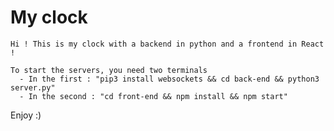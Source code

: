 # My clock
    Hi ! This is my clock with a backend in python and a frontend in React !
     
    To start the servers, you need two terminals
  	  - In the first : "pip3 install websockets && cd back-end && python3 server.py"
      - In the second : "cd front-end && npm install && npm start"
  
  Enjoy :)
      

